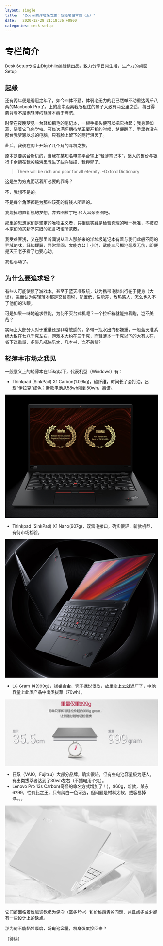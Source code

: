 ```yaml
---
layout: single
title:  "Zcorn的洋垃圾之旅：超轻笔记本篇（上）"
date:   2020-12-28 21:18:36 +0800
categories: desk setup
---
```


# 专栏简介
Desk Setup专栏由Digiphile编辑组出品，致力分享日常生活，生产力的桌面Setup

## 起缘

还有两年便是弱冠之年了，如今四体不勤，体弱老无力的我已然举不动重达两斤八两的Macbook Pro了。上的高中距离我所租住的屋子大致有两公里之遥，每日得要背着不是很轻薄的轻薄本疲于奔波。

时常在夜晚梦见一台轻如鹅毛的笔记本，一根手指头便可以把它抬起；我身轻如燕，随着它飞向学校。可每次满怀期待地正要开机的时候，梦便醒了，手里也没有那台我梦寐以求的电脑，只有脸上留下的两行泪罢了。

此后，我便在网上开始了几个月的寻机之旅。

原本是要买台新机的，当我在某知名电商平台输上“轻薄笔记本”，感人的售价与银行卡余额在我的脑海里发生了些许碰撞，我抑郁了。
>   There will be rich and poor for all eternity. -Oxford Dictionary

这是生为穷鬼而活着所必要的罪吗？

不，我想不是的。

不是每个角落都是为那些该死的有钱人所建的。

我烧掉购置新机的梦想，奔去图拉丁吧 和大耳朵图图吧。

那里的思想家们是坚定的唯物主义者，只相信实践是检验真理的唯一标准，不被资本家们的买新不买旧的花言巧语所蒙蔽。

我受益匪浅，又在那里听闻说从洋人那舶来的洋垃圾笔记本有着与我们此般不同的异域韵味，轻如蝉翼，异常坚固，文能办公十小时，武能三尺掷地毫发无伤，即便是天王老子看了也要心动。

我也心动了。

## 为什么要追求轻？

有些人可能使惯了游戏本，甚至于蓝天准系统，认为携带电脑出行在于健身（大误），进而认为买轻薄本都是交智商税，配置低，性能差，散热感人，怎么也入不了他们的法眼。

可是如果一味地追求性能，为何不买台式机呢？一个拉杆箱就能拉着跑，岂不美哉？

实际上大部分人对于重量还是非常敏感的，多带一瓶水出门都嫌重，一般蓝天准系统大致在七八千克左右，游戏本大约在三千克，而轻薄本一千克以下的大有人在，省下这重量，多带几瓶快乐水，几本书，岂不美哉?

## 轻薄本市场之我见

一般意义上的轻薄本在1.5kg以下，代表机型（Windows）有：

-   Thinkpad (SinkPad) X1 Carbon(1.09kg)，碳纤维，时间长了会打油，出现“伊拉克”成色；新款电池从58wh削到50wh，离谱。

![image-20201229142013115][image-1]

-   Thinkpad (SinkPad) X1 Nano(907g)，双雷电接口，确实很轻，新款机型，有待市场检验。

![image-20201229142153544][image-2]

-   LG Gram 14(999g），镁铝合金，壳子据说很软，放重物上去就返厂了，电池容量上此类产品中出类拔萃（70wh）。

![image-20201229142642122][image-3]

-   日系（VAIO，Fujitsu）大部分品牌，确实很轻，但有些电池容量极为感人，有出类拔萃者达到了30wh左右（不插电用个鬼）。
-   Lenovo Pro 13s Carbon(奇怪的命名方式增加了！)，960g，新款，某东6299，性价比之王，只有纯白一色可选，但问题是材料太软，贼容易掉漆。。。

![image-20201229141951204][image-4]

它们都面临着性能调教极为保守（至多15w）和价格昂贵的问题，并且或多或少都有一些设计上的缺点。

那为何不能牺牲厚度，将电池容量，机身强度换回来？

（待续）


[image-1]:	/Zcorn%20Desksetup%201/image-20201229142013115.png
[image-2]:	/Zcorn%20Desksetup%201/image-20201229142153544.png
[image-3]:	/Zcorn%20Desksetup%201/image-20201229142642122.png
[image-4]:	/Zcorn%20Desksetup%201/image-20201229141951204.png
